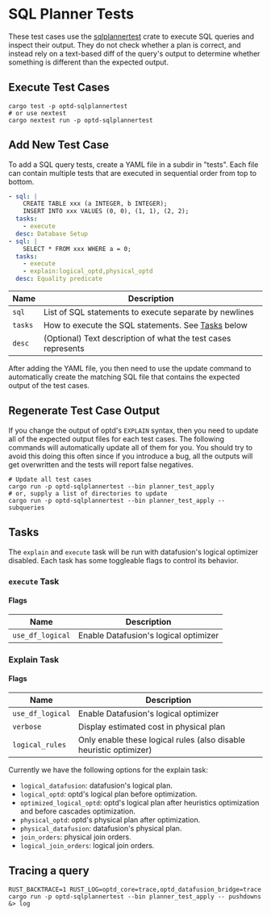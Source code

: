 # SQL Planner Tests

These test cases use the [sqlplannertest](https://crates.io/crates/sqlplannertest) crate to execute SQL queries and inspect their output.
They do not check whether a plan is correct, and instead rely on a text-based diff of the query's output to determine whether something is different than the expected output.

## Execute Test Cases

```shell
cargo test -p optd-sqlplannertest
# or use nextest
cargo nextest run -p optd-sqlplannertest
```
## Add New Test Case

To add a SQL query tests, create a YAML file in a subdir in "tests".
Each file can contain multiple tests that are executed in sequential order from top to bottom.

```yaml
- sql: |
    CREATE TABLE xxx (a INTEGER, b INTEGER);
    INSERT INTO xxx VALUES (0, 0), (1, 1), (2, 2);
  tasks:
    - execute
  desc: Database Setup
- sql: |
    SELECT * FROM xxx WHERE a = 0;
  tasks:
    - execute
    - explain:logical_optd,physical_optd
  desc: Equality predicate
```
| Name       | Description                                                        |
| ---------- | ------------------------------------------------------------------ |
| `sql`      | List of SQL statements to execute separate by newlines             |
| `tasks`    | How to execute the SQL statements. See [Tasks](#tasks) below       |
| `desc`     | (Optional) Text description of what the test cases represents      |

After adding the YAML file, you then need to use the update command to automatically create the matching SQL file that contains the expected output of the test cases.

## Regenerate Test Case Output

If you change the output of optd's `EXPLAIN` syntax, then you need to update all of the expected output files for each test cases.
The following commands will automatically update all of them for you. You should try to avoid this doing this often since if you introduce a bug, all the outputs will get overwritten and the tests will report false negatives.

```shell
# Update all test cases
cargo run -p optd-sqlplannertest --bin planner_test_apply
# or, supply a list of directories to update
cargo run -p optd-sqlplannertest --bin planner_test_apply -- subqueries
```

## Tasks

The `explain` and `execute` task will be run with datafusion's logical optimizer disabled. Each task has some toggleable flags to control its behavior.

### `execute` Task

#### Flags

| Name             | Description                           |
| ---------------- | ------------------------------------- |
| `use_df_logical` | Enable Datafusion's logical optimizer |

### Explain Task

#### Flags

| Name             | Description                                                        |
| ---------------- | ------------------------------------------------------------------ |
| `use_df_logical` | Enable Datafusion's logical optimizer                              |
| `verbose`        | Display estimated cost in physical plan                            |
| `logical_rules`  | Only enable these logical rules (also disable heuristic optimizer) |

Currently we have the following options for the explain task:

- `logical_datafusion`: datafusion's logical plan.
- `logical_optd`: optd's logical plan before optimization.
- `optimized_logical_optd`: optd's logical plan after heuristics optimization and before cascades optimization.
- `physical_optd`: optd's physical plan after optimization.
- `physical_datafusion`: datafusion's physical plan.
- `join_orders`: physical join orders.
- `logical_join_orders`: logical join orders.

## Tracing a query

```
RUST_BACKTRACE=1 RUST_LOG=optd_core=trace,optd_datafusion_bridge=trace cargo run -p optd-sqlplannertest --bin planner_test_apply -- pushdowns &> log
```
